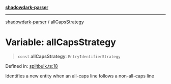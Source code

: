 [**shadowdark-parser**](../README.md)

***

[shadowdark-parser](../globals.md) / allCapsStrategy

# Variable: allCapsStrategy

> `const` **allCapsStrategy**: `EntryIdentifierStrategy`

Defined in: [splitbulk.ts:18](https://github.com/ashleytowner/shadowdark-parser/blob/1a2d078d1d27fe26e21d0272c202629e52b4f006/src/splitbulk.ts#L18)

Identifies a new entity when an all-caps line follows a non-all-caps line
